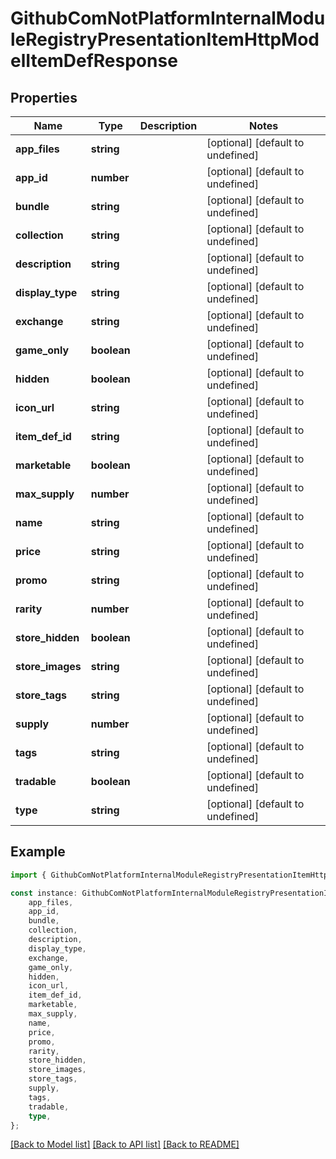 # GithubComNotPlatformInternalModuleRegistryPresentationItemHttpModelItemDefResponse


## Properties

Name | Type | Description | Notes
------------ | ------------- | ------------- | -------------
**app_files** | **string** |  | [optional] [default to undefined]
**app_id** | **number** |  | [optional] [default to undefined]
**bundle** | **string** |  | [optional] [default to undefined]
**collection** | **string** |  | [optional] [default to undefined]
**description** | **string** |  | [optional] [default to undefined]
**display_type** | **string** |  | [optional] [default to undefined]
**exchange** | **string** |  | [optional] [default to undefined]
**game_only** | **boolean** |  | [optional] [default to undefined]
**hidden** | **boolean** |  | [optional] [default to undefined]
**icon_url** | **string** |  | [optional] [default to undefined]
**item_def_id** | **string** |  | [optional] [default to undefined]
**marketable** | **boolean** |  | [optional] [default to undefined]
**max_supply** | **number** |  | [optional] [default to undefined]
**name** | **string** |  | [optional] [default to undefined]
**price** | **string** |  | [optional] [default to undefined]
**promo** | **string** |  | [optional] [default to undefined]
**rarity** | **number** |  | [optional] [default to undefined]
**store_hidden** | **boolean** |  | [optional] [default to undefined]
**store_images** | **string** |  | [optional] [default to undefined]
**store_tags** | **string** |  | [optional] [default to undefined]
**supply** | **number** |  | [optional] [default to undefined]
**tags** | **string** |  | [optional] [default to undefined]
**tradable** | **boolean** |  | [optional] [default to undefined]
**type** | **string** |  | [optional] [default to undefined]

## Example

```typescript
import { GithubComNotPlatformInternalModuleRegistryPresentationItemHttpModelItemDefResponse } from 'not-games-sdk-public';

const instance: GithubComNotPlatformInternalModuleRegistryPresentationItemHttpModelItemDefResponse = {
    app_files,
    app_id,
    bundle,
    collection,
    description,
    display_type,
    exchange,
    game_only,
    hidden,
    icon_url,
    item_def_id,
    marketable,
    max_supply,
    name,
    price,
    promo,
    rarity,
    store_hidden,
    store_images,
    store_tags,
    supply,
    tags,
    tradable,
    type,
};
```

[[Back to Model list]](../README.md#documentation-for-models) [[Back to API list]](../README.md#documentation-for-api-endpoints) [[Back to README]](../README.md)
